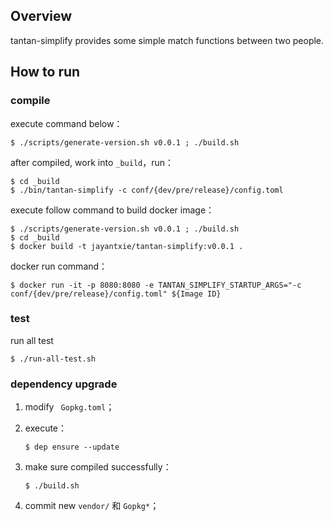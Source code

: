 ## Overview

tantan-simplify provides some simple match functions between two people.

## How to run

### compile

execute command below：

```shell
$ ./scripts/generate-version.sh v0.0.1 ; ./build.sh
```

after compiled, work into `_build`，run：

```shell
$ cd _build
$ ./bin/tantan-simplify -c conf/{dev/pre/release}/config.toml
```
execute follow command to build docker image：

```shell
$ ./scripts/generate-version.sh v0.0.1 ; ./build.sh
$ cd _build
$ docker build -t jayantxie/tantan-simplify:v0.0.1 .
```

docker run command：

```shell
$ docker run -it -p 8080:8080 -e TANTAN_SIMPLIFY_STARTUP_ARGS="-c conf/{dev/pre/release}/config.toml" ${Image ID}
```

### test

run all test

```
$ ./run-all-test.sh
```
### dependency upgrade

1. modify ` Gopkg.toml`；

2. execute：

    ```shell
    $ dep ensure --update
    ```
   
3. make sure compiled successfully：

    ```shell
    $ ./build.sh
    ```
  
4. commit new `vendor/` 和 `Gopkg*`；